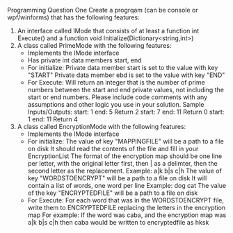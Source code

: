 Programming Question One 
Create a progrqam (can be console or wpf/winforms) that has the following features:

1) An interface called IMode that consists of at least a function int Execute() and a function void Initialize(Dictionary<string,int>)
2) A class called PrimeMode with the following features:
   - Implements the IMode interface
   - Has private int data members start, end
   - For initialize:
       Private data member start is set to the value with key "START"
	   Private data member ebd is set to the value with key "END"
   - For Execute:
       Will return an integer that is the number of prime numbers between the start and end private values, not including the start or end numbers.
       Please include code comments with any assumptions and other logic you use in your solution.
			Sample Inputs/Outputs:
			start: 1   end: 5     Return 2 
			start: 7   end: 11    Return 0
			start: 1   end: 11    Return 4
3) A class called EncryptionMode with the following features:
   - Implements the IMode interface   
   - For initialize:
       The value of key "MAPPINGFILE" will be a path to a file on disk
	     It should read the contents of the file and fill in your EncryptionList
	     The format of the encryption map should be one line per letter, with the original letter first, then | as a delimter, then the second letter as the replacement.
		 Example:
			a|k
			b|s
			c|h
	   The value of key "WORDSTOENCRYPT" will be a path to a file on disk
	     It will contain a list of words, one word per line
		 Example:
			dog
			cat
	   The value of the key "ENCRYPTEDFILE" will be a path to a file on disk
	- For Execute:
	   For each word that was in the WORDSTOENCRYPT file, write them to ENCRYPTEDFILE replacing the letters in the encryption map
	   For example: 
	      If the word was caba, and the encryption map was
		     a|k
			 b|s
			 c|h
	      then caba would be written to encryptedfile as hksk
